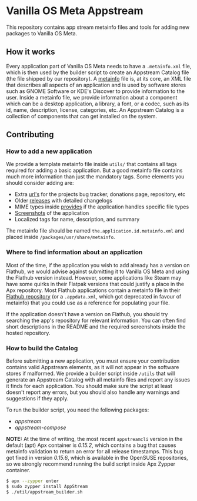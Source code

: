 # Vanilla OS Meta Appstream

This repository contains app stream metainfo files and tools for adding new packages to Vanilla OS Meta.

## How it works

Every application part of Vanilla OS Meta needs to have a `.metainfo.xml` file, which is then used by
the builder script to create an Appstream Catalog file (the file shipped by our repository).
A [metainfo](https://www.freedesktop.org/software/appstream/docs/chap-Metadata.html#sect-Metadata-GenericComponent) file is, at its core, an XML file that describes all aspects of an application and is used by
software stores such as GNOME Software or KDE's Discover to provide information to the user.
Inside a metainfo file, we provide information about a component which can be a desktop application, a library, a font, or a codec, such as its id, name, description, license, categories, etc.
An Appstream Catalog is a collection of components that can get installed on the system.

## Contributing

### How to add a new application

We provide a template metainfo file inside `utils/` that contains all tags required for adding a
basic application. But a good metainfo file contains much more information than just the
mandatory tags. Some elements you should consider adding are:
- Extra [url's](https://www.freedesktop.org/software/appstream/docs/chap-Metadata.html#tag-url) for the projects bug tracker, donations page, repository, etc
- Older [releases](https://www.freedesktop.org/software/appstream/docs/chap-Metadata.html#tag-releases) with detailed changelogs
- MIME types inside [provides](https://www.freedesktop.org/software/appstream/docs/chap-Metadata.html#tag-provides) if the application handles specific file types
- [Screenshots](https://www.freedesktop.org/software/appstream/docs/chap-Metadata.html#tag-screenshots) of the application
- Localized tags for name, description, and summary

The metainfo file should be named `the.application.id.metainfo.xml` and placed inside
`/packages/usr/share/metainfo`.

### Where to find information about an application

Most of the time, if the application you wish to add already has a version on Flathub, we would
advise against submitting it to Vanilla OS Meta and using the Flathub version instead.
However, some applications like Steam may have some quirks in their Flatpak versions that could
justify a place in the Apx repository.
Most Flathub applications contain a metainfo file in their [Flathub repository](https://github.com/flathub/)
(or a `.appdata.xml`, which got deprecated in favour of metainfo) that you could use as a reference
for populating your file.

If the application doesn't have a version on Flathub, you should try searching the app's repository
for relevant information. You can often find short descriptions in the README and the required screenshots inside the hosted repository.

### How to build the Catalog

Before submitting a new application, you must ensure your contribution contains valid Appstream
elements, as it will not appear in the software stores if malformed.
We provide a builder script inside `/utils` that will generate an Appstream Catalog with all
metainfo files and report any issues it finds for each application.
You should make sure the script at least doesn't report any errors, but you should also handle any
warnings and suggestions if they apply.

To run the builder script, you need the following packages:
- *appstream*
- *appstream-compose*

**NOTE:** At the time of writing, the most recent `appstreamcli` version in the default (apt)
Apx container is *0.15.2*, which contains a bug that causes metainfo validation to return an error
for all release timestamps.
This bug got fixed in version *0.15.6*, which is available in the OpenSUSE repositories, so we
strongly recommend running the build script inside Apx Zypper container.

```sh
$ apx --zypper enter
$ sudo zypper install AppStream
$ ./util/appstream_builder.sh
```
